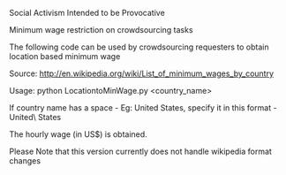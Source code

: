 Social Activism Intended to be Provocative

Minimum wage restriction on crowdsourcing tasks

The following code can be used by crowdsourcing requesters to obtain location based minimum wage

Source: http://en.wikipedia.org/wiki/List_of_minimum_wages_by_country

Usage:
python LocationtoMinWage.py <country_name>

If country name has a space - Eg: United States, specify it in this format - United\ States

The hourly wage (in US$) is obtained.

Please Note that this version currently does not handle wikipedia format changes
